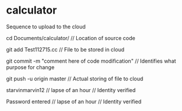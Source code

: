 # calculator

Sequence to upload to the cloud

cd Documents/calculator/
	//	Location of source code

git add Test112715.cc
	// File to be stored in cloud

git commit -m "comment here of code modification"
	// Identifies what purpose for change

git push -u origin master
	// Actual storing of file to cloud

starvinmarvin12  // lapse of an hour
	// Identity verified

Password entered // lapse of an hour
	// Identity verified